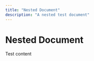 ```yaml
---
title: "Nested Document"
description: "A nested test document"
---
```


# Nested Document
Test content 